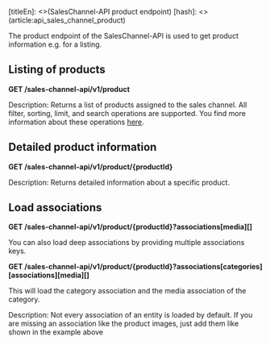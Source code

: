 [titleEn]: <>(SalesChannel-API product endpoint)
[hash]: <>(article:api_sales_channel_product)

The product endpoint of the SalesChannel-API is used to get product information e.g. for a listing.

## Listing of products

**GET /sales-channel-api/v1/product**

Description: Returns a list of products assigned to the sales channel.
All filter, sorting, limit, and search operations are supported.
You find more information about these operations [here](./../60-references-internals/10-core/130-dal.md).

## Detailed product information

**GET /sales-channel-api/v1/product/{productId}**

Description: Returns detailed information about a specific product.

## Load associations

**GET /sales-channel-api/v1/product/{productId}?associations[media][]**

You can also load deep associations by providing multiple associations keys.

**GET /sales-channel-api/v1/product/{productId}?associations[categories][associations][media][]**

This will load the category association and the media association of the category.     

Description: Not every association of an entity is loaded by default.
If you are missing an association like the product images, just add them like shown in the example above
